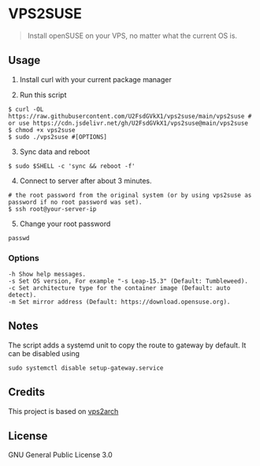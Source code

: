 # VPS2SUSE

> Install openSUSE on your VPS, no matter what the current OS is.

## Usage

1. Install curl with your current package manager

2. Run this script

```
$ curl -OL https://raw.githubusercontent.com/U2FsdGVkX1/vps2suse/main/vps2suse # or use https://cdn.jsdelivr.net/gh/U2FsdGVkX1/vps2suse@main/vps2suse
$ chmod +x vps2suse
$ sudo ./vps2suse #[OPTIONS]
```

3. Sync data and reboot

```
$ sudo $SHELL -c 'sync && reboot -f'
```

4. Connect to server after about 3 minutes.

```
# the root password from the original system (or by using vps2suse as password if no root password was set).
$ ssh root@your-server-ip
```

5. Change your root password

```
passwd
```

### Options

```
-h Show help messages.
-s Set OS version, For example "-s Leap-15.3" (Default: Tumbleweed).
-c Set architecture type for the container image (Default: auto detect).
-m Set mirror address (Default: https://download.opensuse.org).
```

## Notes

The script adds a systemd unit to copy the route to gateway by default. It can be disabled using
```
sudo systemctl disable setup-gateway.service
```

## Credits

This project is based on [vps2arch](https://github.com/drizzt/vps2arch)

## License

GNU General Public License 3.0
